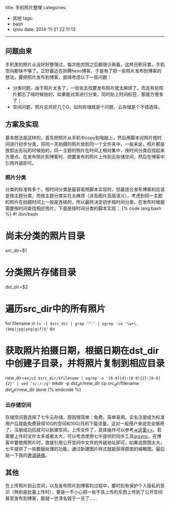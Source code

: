title: 手机照片整理
categories:
  - 其他
tags:
  - bash
  - qiniu
date: 2014-11-21 22:11:13
---

## 问题由来
手机里的照片从没好好整理过，每次拍完照之后都很少再看，这样日积月累，手机空间都快不够了。正好最近在折腾hexo博客，于是有了把一些照片发布到博客的想法。要把照片发布到博客，就得考虑以下一些问题：
- 分类问题，由于照片太多了，一张张去找要发布照片就太麻烦了。而且有些照片都忘了啥时候拍的，如果能对其进行分类，同时贴上时间标签，那就方便多了；
- 空间问题，照片总共好几个G，如何存储就是个问题，云存储是个不错选择。

## 方案及实现
基本想法是这样的，首先把照片从手机中copy到电脑上，然后用脚本对照片按时间进行初步分类，将同一天拍摄的照片放到同一个文件夹中，一般来说，照片都是放假出去玩的时候拍的，同一主题的照片在时间上相对集中，按时间分类后找起来方便点。在发布照片到博客时，把要发布的照片上传到云存储空间，然后在博客中引用外链即可。

### 照片分类
分类的标准有多个，按时间分类是最容易用脚本实现的，但最适合发布博客的应该是按主题分类，而按主题分类实在太麻烦（涉及图片高层语义），考虑到同一主题的照片在拍摄时间上一般是连续的，所以最终决定初步按时间分类，在发布时根据需要按时间查找相应照片。下面是按时间分类的脚本实现：
{% code lang:bash %}
#! /bin/bash
# 尚未分类的照片目录
src_dir=$1
# 分类照片存储目录
dst_dir=$2
# 遍历src_dir中的所有照片
for filename in ` ls -l $src_dir | grep '^-' | egrep -io '\w+\.(bmp|jpg|png|gif)$' `
do
  # 获取照片拍摄日期，根据日期在dst_dir中创建子目录，并将照片复制到相应目录
  new_dir=` exiv2 $src_dir/$filename | egrep -o '[0-9]{4}:[0-9]{2}:[0-9]{2}' | sed 's/:/-/g' `
  mkdir -p $dst_dir/$new_dir
  cp $src_dir/$filename $dst_dir/$new_dir
done
{% endcode %}

### 云存储空间
存储空间我选择了七牛云存储，原因很简单：免费，简单易用。实名注册成为标准用户后就能免费获得10G的空间和10G/月的下载流量，这对一般用户来说完全够用了。注册成功后就可以新建空间，上传文件了，具体操作可以参考[=>这里<=](https://portal.qiniu.com/tutorial/index)。若需要上传的文件太多或者太大，可以考虑使用七牛提供的同步工具[qrsync](http://developer.qiniu.com/docs/v6/tools/qrsync.html)。在博客中要使用照片时，直接引用公开空间中文件的外链地址即可。如果说原图太大，七牛提供了一些数据处理的功能，通过新建图片样式就能获得原图的缩略图。最后贴一下我的[邀请链接](https://portal.qiniu.com/signup?code=3lffq2l27ktoy)。

## 其他
在上传照片到云空间，以及发布照片到博客的过程中，要时刻有保护个人隐私的意识（特别是批量上传时），要是一不小心把一些不该上传的东西上传到了公开空间甚至发布到博客，那就一世清名毁于一旦了……